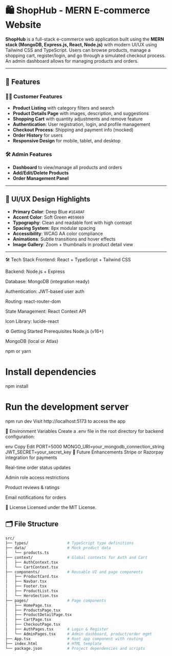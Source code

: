 # 🛍️ ShopHub - MERN E-commerce Website

**ShopHub** is a full-stack e-commerce web application built using the **MERN stack (MongoDB, Express.js, React, Node.js)** with modern UI/UX using Tailwind CSS and TypeScript. Users can browse products, manage a shopping cart, register/login, and go through a simulated checkout process. An admin dashboard allows for managing products and orders.

---

## 🚀 Features

### 🧑‍💻 Customer Features
- **Product Listing** with category filters and search
- **Product Details Page** with images, description, and suggestions
- **Shopping Cart** with quantity adjustments and remove feature
- **Authentication**: User registration, login, and profile management
- **Checkout Process**: Shipping and payment info (mocked)
- **Order History** for users
- **Responsive Design** for mobile, tablet, and desktop

### 🛠 Admin Features
- **Dashboard** to view/manage all products and orders
- **Add/Edit/Delete Products**
- **Order Management Panel**

---

## 🎨 UI/UX Design Highlights

- **Primary Color**: Deep Blue `#1E40AF`
- **Accent Color**: Soft Green `#059669`
- **Typography**: Clean and readable font with high contrast
- **Spacing System**: 8px modular spacing
- **Accessibility**: WCAG AA color compliance
- **Animations**: Subtle transitions and hover effects
- **Image Gallery**: Zoom + thumbnails in product detail view

---
🛠 Tech Stack
Frontend: React + TypeScript + Tailwind CSS

Backend: Node.js + Express

Database: MongoDB (integration ready)

Authentication: JWT-based user auth

Routing: react-router-dom

State Management: React Context API

Icon Library: lucide-react

⚙️ Getting Started
Prerequisites
Node.js (v16+)

MongoDB (local or Atlas)

npm or yarn

# Install dependencies
npm install

# Run the development server
npm run dev
Visit http://localhost:5173 to access the app

🧪 Environment Variables
Create a .env file in the root directory for backend configuration:

env
Copy
Edit
PORT=5000
MONGO_URI=your_mongodb_connection_string
JWT_SECRET=your_secret_key
🔮 Future Enhancements
Stripe or Razorpay integration for payments

Real-time order status updates

Admin role access restrictions

Product reviews & ratings

Email notifications for orders


📃 License
Licensed under the MIT License.
## 🗂️ File Structure

```bash
src/
├── types/                 # TypeScript type definitions
├── data/                  # Mock product data
│   └── products.ts
├── context/               # Global contexts for Auth and Cart
│   ├── AuthContext.tsx
│   └── CartContext.tsx
├── components/            # Reusable UI and page components
│   ├── ProductCard.tsx
│   ├── Navbar.tsx
│   ├── Footer.tsx
│   ├── ProductList.tsx
│   └── HeroSection.tsx
├── pages/                 # Page components
│   ├── HomePage.tsx
│   ├── ProductsPage.tsx
│   ├── ProductDetailPage.tsx
│   ├── CartPage.tsx
│   ├── CheckoutPage.tsx
│   ├── AuthPages.tsx      # Login & Register
│   └── AdminPages.tsx     # Admin dashboard, product/order mgmt
├── App.tsx                # Root app component with routing
├── index.html             # HTML template
└── package.json           # Project dependencies and scripts









